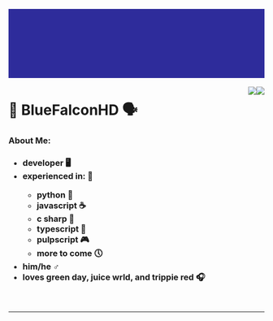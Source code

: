 ![Logo: BLUE.EXE... BlueFalconHD](https://github.com/BlueFalconHD/BlueFalconHD/blob/main/intro-once.gif?raw=true)

<!--<p align="center">-->


<img src="https://github-readme-stats.vercel.app/api?username=bluefalconhd&theme=synthwave" href="https://github.com/anuraghazra/github-readme-stats" align="right">



<img src="https://github-readme-stats.vercel.app/api/top-langs/?username=bluefalconhd&theme=synthwave&card_width=495" href="https://github.com/anuraghazra/github-readme-stats" align="right">

<h1>💫 BlueFalconHD 🗣</h1>
<h3>About Me:<h3>
<ul>
  <li>developer 🖥</li>
  <li>experienced in: 📘</li>
  <ul>
    <li>python 🐍</li>
    <li>javascript ☕</li>
    <li>c sharp 📡</li>
    <li>typescript 🤖</li>
    <li>pulpscript 🎮</li>
    <li>more to come 🕔</li>
  </ul>
  <li>him/he ♂</li>
  <li>loves green day, juice wrld, and trippie red 🎧</li> 
</ul>
<br>
 
  

-----
